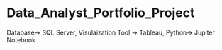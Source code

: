 # Data_Analyst_Portfolio_Project
Database-> SQL Server,
Visulaization Tool -> Tableau,
Python-> Jupiter Notebook
